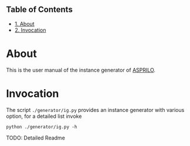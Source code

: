 <div id="table-of-contents">
<h2>Table of Contents</h2>
<div id="text-table-of-contents">
<ul>
<li><a href="#org8e06ca2">1. About</a></li>
<li><a href="#org4c592cc">2. Invocation</a></li>
</ul>
</div>
</div>


<a id="org8e06ca2"></a>

# About

This is the user manual of the instance generator of [ASPRILO](index.md).


<a id="org4c592cc"></a>

# Invocation

The script `./generator/ig.py` provides an instance generator with various option, for
a detailed list invoke

    python ./generator/ig.py -h

TODO: Detailed Readme

